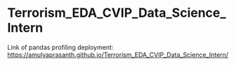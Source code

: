 # Terrorism_EDA_CVIP_Data_Science_Intern

Link of pandas profiling deployment: https://amulyaprasanth.github.io/Terrorism_EDA_CVIP_Data_Science_Intern/
